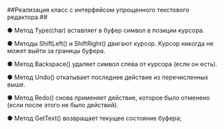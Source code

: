##Реализация класс с интерфейсом упрощенного текстового редактора.##

● Метод Type(char) вставляет в буфер символ в позиции курсора.

● Методы ShiftLeft() и ShiftRight() двигают курсор. Курсор никогда не может выйти за границы буфера.

● Метод Backspace() удаляет символ слева от курсора (если он есть).

● Метод Undo() откатывает последнее действие из перечисленных выше.

● Метод Redo() снова применяет действие, которое было отменено (если после этого не было действий).

● Метод GetText() возвращает текущее состояние буфера;
